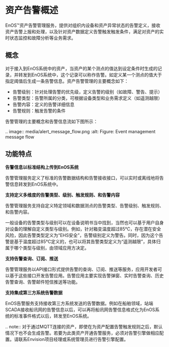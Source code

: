 # 资产告警概述

EnOS™资产告警管理服务，提供对组织内设备和资产异常状态的告警定义，接收资产告警上报和处理，以及针对资产数据定义告警触发触发条件，满足对资产的实时状态监控和故障分析等业务需求。

## 概念

对于接入到EnOS系统中的资产，当资产的某个测点的值达到设定条件时生成的记录，并转发到EnOS系统中，这个记录可以称作告警。如定义某一个测点的值大于指定阈值后生成一条告警信息。资产告警管理的主要概念如下：

- 告警级别：针对处理告警的优先级，定义告警的级别（如故障、警告、提示）
- 告警类型：告警所属的分类，可根据设备类型和业务需求定义（如遥测越限）
- 告警内容：定义的告警详细信息
- 告警规则：触发告警的条件


告警管理的主要概念和告警信息流如下图所示：

.. image:: media/alert_message_flow.png
   :alt: Figure: Event management message flow

## 功能特点

**告警信息以标准结构上传到EnOS系统**

告警管理服务定义了标准的告警数据结构和告警接收接口，可以实时或离线地将告警信息转发到EnOS系统中。

**支持定义多维度的告警类型、级别、触发规则、和告警内容**

告警管理服务支持自定义特定领域和数据测点的告警类型、告警级别、触发规则、和告警内容。

一般设备的告警类型与级别可以在设备说明书当中找到，当然也可以基于用户自身对设备的理解自定义类型与级别。例如，针对箱变温度超过85℃，存在潜在安全风险，因此告警类型定义为“EHS安全”，告警级别定义为警告。同时，因为这个告警是基于温度超过85℃定义的，也可以将其告警类型定义为“遥测越限”，具体归属于哪个类型与级别，由领域应用方决定。

**支持告警查询、订阅、推送**

告警管理服务以API接口形式提供告警的查询、订阅、推送等服务，应用开发者可以基于这些接口开发告警应用。告警应用主要实现告警弹窗、实时告警查询、历史告警查询、告警邮件短信推送等功能。

**支持集成第三方系统告警数据**

EnOS告警服务支持接收第三方系统发送的告警数据。例如在船舶领域，站端SCADA接收船讯网的告警信息以后，可以再将船讯网告警信息格式化为EnOS系统的标准事件格式以后，转发至EnOS系统。

.. note:: 对于通过MQTT连接的资产，即使在为资产配置告警触发规则之后，默认情况下也不会生成告警。若要为此类资产开通告警服务，必须对告警引擎做相应配置。请联系Envision项目经理或系统管理员进行告警引擎配置。

<!--end-->
